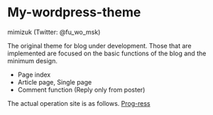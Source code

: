 # My-wordpress-theme
mimizuk (Twitter: @fu_wo_msk)

The original theme for blog under development.
Those that are implemented are focused on the basic functions of the blog and the minimum design.

- Page index
- Article page, Single page
- Comment function (Reply only from poster)

The actual operation site is as follows.
[Prog-ress](https://prog-ress.site/)
